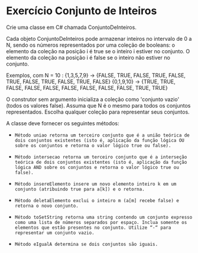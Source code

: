 
# Exercício Conjunto de Inteiros

Crie uma classe em C# chamada ConjuntoDeInteiros.

Cada objeto ConjuntoDeInteiros pode armazenar inteiros no intervalo de 0 a N,
sendo os números representados por uma coleção de booleans: o elemento da
coleção na posição i é true se o inteiro i estiver no conjunto. O elemento da
coleção na posição i é false se o inteiro não estiver no conjunto.

Exemplos, com N = 10 :
{1,3,5,7,9} → {FALSE, TRUE, FALSE, TRUE, FALSE, TRUE, FALSE, TRUE, FALSE,
TRUE, FALSE}
{0,1,9,10} → {TRUE, TRUE, FALSE, FALSE, FALSE, FALSE, FALSE, FALSE, FALSE,
TRUE, TRUE}

O construtor sem argumento inicializa a coleção como 'conjunto vazio' (todos
os valores false). Assuma que N é o mesmo para todos os conjuntos
representados.
Escolha qualquer coleção para representar seus conjuntos.

A classe deve fornecer os seguintes métodos:

 - `Método uniao retorna um terceiro conjunto que é a união teórica de
dois conjuntos existentes (isto é, aplicação da função lógica OU sobre os
conjuntos e retorna o valor lógico true ou false).`

 - `Método intersecao retorna um terceiro conjunto que é a interseção
teórica de dois conjuntos existentes (isto é, aplicação da função lógica
AND sobre os conjuntos e retorna o valor lógico true ou false).`

 - `Método insereElemento insere um novo elemento inteiro k em um
conjunto (atribuindo true para a[k]) e o retorna.`

- `Método deletaElemento exclui o inteiro m (a[m] recebe false) e retorna
o novo conjunto.`

- `Método toSetString retorna uma string contendo um conjunto expresso
como uma lista de números separados por espaço. Inclua somente os
elementos que estão presentes no conjunto. Utilize “-“ para representar
um conjunto vazio.`

- `Método eIgualA determina se dois conjuntos são iguais.`

